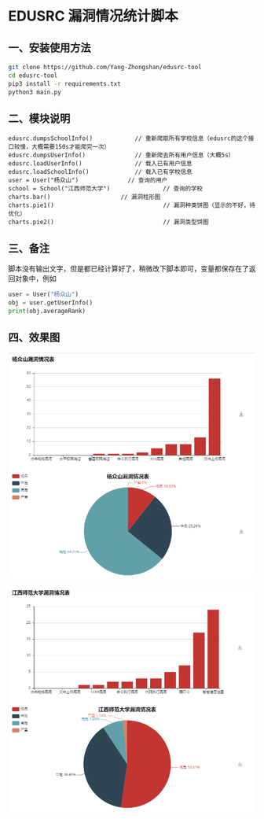 # EDUSRC 漏洞情况统计脚本

## 一、安装使用方法

```bash
git clone https://github.com/Yang-Zhongshan/edusrc-tool
cd edusrc-tool
pip3 install -r requirements.txt
python3 main.py
```

## 二、模块说明

```
edusrc.dumpsSchoolInfo()		    // 重新爬取所有学校信息（edusrc的这个接口较慢，大概需要150s才能爬完一次）
edusrc.dumpsUserInfo()			    // 重新爬去所有用户信息（大概5s）
edusrc.loadUserInfo()			    // 载入已有用户信息
edusrc.loadSchoolInfo()			    // 载入已有学校信息
user = User("杨众山")		  	    // 查询的用户
school = School("江西师范大学")	            // 查询的学校
charts.bar()				    // 漏洞柱形图
charts.pie1()                               // 漏洞种类饼图（显示的不好，待优化）
charts.pie2()                               // 漏洞类型饼图
```

## 三、备注

脚本没有输出文字，但是都已经计算好了，稍微改下脚本即可，变量都保存在了返回对象中，例如

```python
user = User("杨众山")
obj = user.getUserInfo()
print(obj.averageRank)
```

## 四、效果图

![](./user.png)

![](./school.png)
